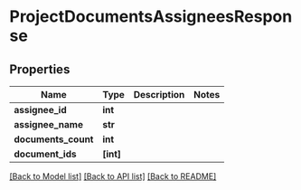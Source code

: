 # ProjectDocumentsAssigneesResponse


## Properties
Name | Type | Description | Notes
------------ | ------------- | ------------- | -------------
**assignee_id** | **int** |  | 
**assignee_name** | **str** |  | 
**documents_count** | **int** |  | 
**document_ids** | **[int]** |  | 

[[Back to Model list]](../README.md#documentation-for-models) [[Back to API list]](../README.md#documentation-for-api-endpoints) [[Back to README]](../README.md)


